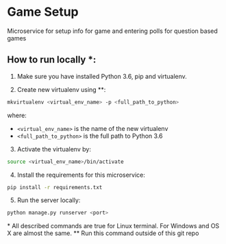 # Game Setup
Microservice for setup info for game and entering polls for question based games

## How to run locally \*:
1. Make sure you have installed Python 3.6, pip and virtualenv.  

2. Create new virtualenv using \**:  
```sh
mkvirtualenv <virtual_env_name> -p <full_path_to_python>
``` 
where:
  - `<virtual_env_name>` is the name of the new virtualenv  
  - `<full_path_to_python>` is the full path to Python 3.6

3. Activate the virtualenv by:  
```sh
source <virtual_env_name>/bin/activate
```

4. Install the requirements for this microservice:  
```sh
pip install -r requirements.txt
```

5. Run the server locally:  
```sh
python manage.py runserver <port>
```  



\* All described commands are true for Linux terminal. For Windows and OS X are almost the same.
\** Run this command outside of this git repo 
